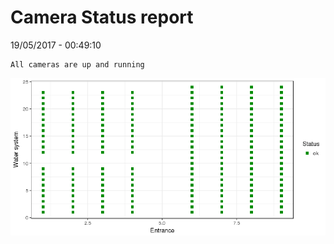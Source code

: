 Camera Status report
================
19/05/2017 - 00:49:10

    All cameras are up and running

![](camreport_files/figure-markdown_github/unnamed-chunk-2-1.png)
